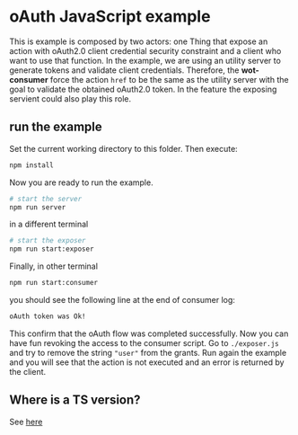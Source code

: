 # oAuth JavaScript example

This is example is composed by two actors: one Thing that expose an action with oAuth2.0 client credential security constraint and a client who want to use that function. In the example, we are using an utility server to generate tokens and validate client credentials. Therefore, the **wot-consumer** force the action `href` to be the same as the utility server with the goal to validate the obtained oAuth2.0 token. In the feature the exposing servient could also play this role.

## run the example

Set the current working directory to this folder. Then execute:

```bash
npm install
```

Now you are ready to run the example.

```bash
# start the server
npm run server
```

in a different terminal

```bash
# start the exposer
npm run start:exposer
```

Finally, in other terminal

```bash
npm run start:consumer
```

you should see the following line at the end of consumer log:

```bash
oAuth token was Ok!
```

This confirm that the oAuth flow was completed successfully. Now you can have fun revoking the access to the consumer script. Go
to `./exposer.js` and try to remove the string `"user"` from the grants. Run again the example and you will see that the action is not executed and an error is returned by the client.

## Where is a TS version?

See [here](../../../packages/examples/src/security/oauth)
